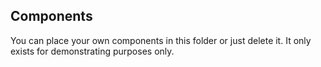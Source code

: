 ## Components

You can place your own components in this folder or just delete it. It only exists for demonstrating purposes only.
